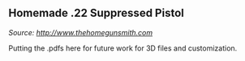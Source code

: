 ## Homemade .22 Suppressed Pistol

_Source: http://www.thehomegunsmith.com_

Putting the .pdfs here for future work for 3D files and customization.